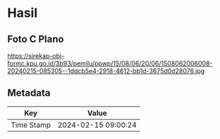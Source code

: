 # Hasil

## Foto C Plano

https://sirekap-obj-formc.kpu.go.id/3b93/pemilu/ppwp/15/08/06/20/06/1508062006008-20240215-085305--1ddcb5e4-2918-4612-bb1d-3675d0d28076.jpg


## Metadata

| Key        | Value               |
| ---------- | ------------------- |
| Time Stamp | 2024-02-15 09:00:24 |



